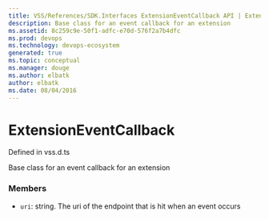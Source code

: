 ```yaml
---
title: VSS/References/SDK.Interfaces ExtensionEventCallback API | Extensions for Visual Studio Team Services
description: Base class for an event callback for an extension
ms.assetid: 8c259c9e-50f1-adfc-e70d-576f2a7b4dfc
ms.prod: devops
ms.technology: devops-ecosystem
generated: true
ms.topic: conceptual
ms.manager: douge
ms.author: elbatk
author: elbatk
ms.date: 08/04/2016
---
```


# ExtensionEventCallback

Defined in vss.d.ts


Base class for an event callback for an extension 

### Members

* `uri`: string. The uri of the endpoint that is hit when an event occurs

